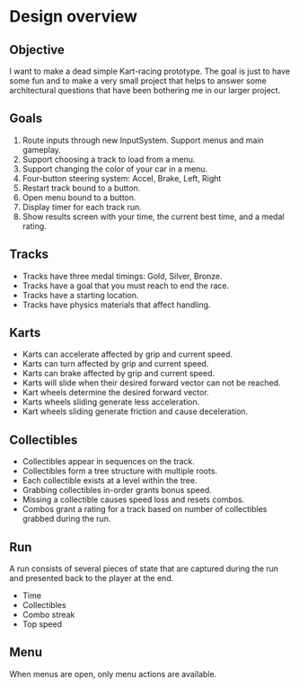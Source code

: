 # Design overview

## Objective

I want to make a dead simple Kart-racing prototype. The goal is just to have some fun
and to make a very small project that helps to answer some architectural questions
that have been bothering me in our larger project.

## Goals

1. Route inputs through new InputSystem. Support menus and main gameplay.
2. Support choosing a track to load from a menu.
3. Support changing the color of your car in a menu.
4. Four-button steering system: Accel, Brake, Left, Right
5. Restart track bound to a button.
6. Open menu bound to a button.
7. Display timer for each track run.
8. Show results screen with your time, the current best time, and a medal rating.

## Tracks

- Tracks have three medal timings: Gold, Silver, Bronze.
- Tracks have a goal that you must reach to end the race.
- Tracks have a starting location.
- Tracks have physics materials that affect handling.

## Karts

- Karts can accelerate affected by grip and current speed.
- Karts can turn affected by grip and current speed.
- Karts can brake affected by grip and current speed.
- Karts will slide when their desired forward vector can not be reached.
- Kart wheels determine the desired forward vector.
- Karts wheels sliding generate less acceleration.
- Kart wheels sliding generate friction and cause deceleration.

## Collectibles

- Collectibles appear in sequences on the track.
- Collectibles form a tree structure with multiple roots.
- Each collectible exists at a level within the tree.
- Grabbing collectibles in-order grants bonus speed.
- Missing a collectible causes speed loss and resets combos.
- Combos grant a rating for a track based on number of collectibles grabbed during the run.

## Run

A run consists of several pieces of state that are captured during the run
and presented back to the player at the end.

- Time
- Collectibles
- Combo streak
- Top speed

## Menu

When menus are open, only menu actions are available.